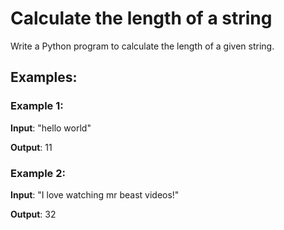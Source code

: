 # Calculate the length of a string

Write a Python program to calculate the length of a given string.

## Examples:
### Example 1:

**Input**: "hello world"

**Output**: 11

### Example 2:

**Input**: "I love watching mr beast videos!"

**Output**: 32